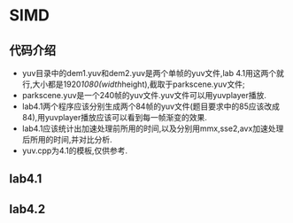 # SIMD
## 代码介绍
* yuv目录中的dem1.yuv和dem2.yuv是两个单帧的yuv文件,lab 4.1用这两个就行,大小都是1920*1080(width*height),截取于parkscene.yuv文件;
* parkscene.yuv是一个240帧的yuv文件.yuv文件可以用yuvplayer播放.
* lab4.1两个程序应该分别生成两个84帧的yuv文件(题目要求中的85应该改成84),用yuvplayer播放应该可以看到每一帧渐变的效果.
* lab4.1应该统计出加速处理前所用的时间,以及分别用mmx,sse2,avx加速处理后所用的时间,并对比分析.
* yuv.cpp为4.1的模板,仅供参考.
## lab4.1
## lab4.2
